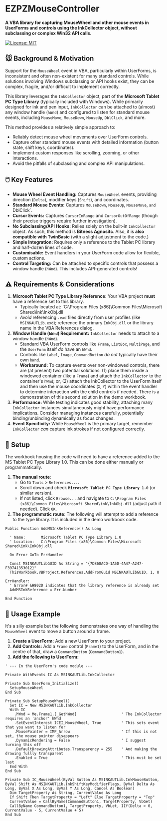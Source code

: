 # EZPZMouseController

**A VBA library for capturing MouseWheel and other mouse events in UserForms and controls using the InkCollector object, without subclassing or complex Win32 API calls.**

[![License: MIT](https://img.shields.io/badge/License-MIT-yellow.svg)](https://opensource.org/licenses/MIT) <!-- Optional: Add a license badge -->

## 🐭 Background & Motivation

Support for the `MouseWheel` event in VBA, particularly within UserForms, is inconsistent and often non-existent for many standard controls. While solutions involving Windows subclassing or API hooks exist, they can be complex, fragile, and/or difficult to implement correctly.

This library leverages the `InkCollector` object, part of the **Microsoft Tablet PC Type Library** (typically included with Windows). While primarily designed for ink and pen input, `InkCollector` can be attached to (almost) any window handle (`hWnd`) and configured to listen for standard mouse events, including `MouseMove`, `MouseDown`, `MouseUp`, `DblClick`, and more.

This method provides a relatively simple approach to:

*   Reliably detect mouse wheel movements over UserForm controls.
*   Capture other standard mouse events with detailed information (button state, shift keys, coordinates).
*   Implement custom responses like scrolling, zooming, or other interactions.
*   Avoid the pitfalls of subclassing and complex API manipulations.

## 🖱️ Key Features

*   **Mouse Wheel Event Handling:** Captures `MouseWheel` events, providing direction (`Delta`), modifier keys (`Shift`), and coordinates.
*   **Standard Mouse Events:** Captures `MouseDown`, `MouseUp`, `MouseMove`, `and `DblClick`.
*   **Cursor Events:** Captures `CursorInRange` and `CursorOutOfRange` (though their precise triggers require further investigation).
*   **No Subclassing/API Hooks:** Relies solely on the built-in `InkCollector` object. As such, this method is **Bitness Agnositc**. Also, it is **also compatible with TwinBasic** (with a slight adjustment to the code.)
*   **Simple Integration:** Requires only a reference to the Tablet PC library and half-dozen lines of code.
*   **Customisable:** Event handlers in your UserForm code allow for flexible, custom actions.
*   **Control Targeting:** Can be attached to specific controls that possess a window handle (`hWnd`). This includes API-generated controls!

## ⚠️ Requirements & Considerations

1.  **Microsoft Tablet PC Type Library Reference:** Your VBA project **must** have a reference set to this library.
    *   Typically located at: `C:\Program Files (x86)\Common Files\Microsoft Shared\ink\InkObj.dll
    *   *Avoid* referencing `.exd` files directly from user profiles (like `MSINKAUTLib.exd`); reference the primary `InkObj.dll` or the library name in the VBA References dialog.
2.  **Window Handle (`hWnd`) Requirement:** `InkCollector` needs to attach to a window handle (`hWnd`).
    *   Standard VBA UserForm controls like `Frame`, `ListBox`, `MultiPage`, and the `UserForm` itself *do* have an `hWnd`.
    *   Controls like `Label`, `Image`, `CommandButton` *do not* typically have their own `hWnd`.
    *   **Workaround:** To capture events over non-windowed controls, there are (at present) two potential solutions:
    (1) place them inside a windowed container (like a `Frame`) and attach the `InkCollector` to the container's `hWnd`; or,
    (2) attach the InkCollector to the UserForm itself and then use the mouse coordinates (`X`, `Y`) within the event handler to determine interaction with the child controls if needed. There is a demonstration of this second solution in the demo workbook.
3.  **Performance:** While testing indicates good stability, attaching many `InkCollector` instances simultaneously might have performance implications. Consider managing instances carefully, potentially binding/unbinding dynamically as focus changes.
4.  **Event Specificity:** While `MouseWheel` is the primary target, remember `InkCollector` *can* capture ink strokes if not configured correctly.

## 🐁 Setup
The workbook housing the code will need to have a reference added to the MS Tablet PC Type Library 1.0. This can be done either manually or programmatically.
1.  **The manual route**:
    *   Go to `Tools` > `References...`.
    *   Scroll down and check **`Microsoft Tablet PC Type Library 1.0`** (or similar version).
    *   If not listed, click `Browse...` and navigate to `C:\Program Files (x86)\Common Files\Microsoft Shared\ink\InkObj.dll` (adjust path if needed). Click `OK`.
2.  **The programmatic route**: The following will attempt to add a reference to the type library. It is included in the demo workbook code.

```vba
Public Function AddMSInkReference() As Long

  ' Name:       Microsoft Tablet PC Type Library 1.0
  ' Location:   C:\Program Files (x86)\Common Files\Microsoft Shared\ink\InkObj.dll
  
  On Error GoTo ErrHandler
  
  Const MSINKAUTLibGUID As String = "{7D868ACD-1A5D-4A47-A247-F39741353012}"
  ThisWorkbook.VBProject.References.AddFromGuid MSINKAUTLibGUID, 1, 0
  
ErrHandler:
  ' Error# &H802D indicates that the library reference is already set
  AddMSInkReference = Err.Number

End Function
```

## 🚀 Usage Example

It's a silly example but the following demonstrates one way of handling the `MouseWheel` event to move a button around a frame.

1.  **Create a UserForm:** Add a new UserForm to your project.
2.  **Add Controls:** Add a `Frame` control (`Frame1`) to the UserForm, and in the centre of that, draw a `CommandButton` (`CommandButton1`). 
3.  **Add the following to UserForm:**

```vba
' --- In the UserForm's code module ---

Private WithEvents IC As MSINKAUTLib.InkCollector

Private Sub UserForm_Initialize()
  SetupMouseWheel
End Sub

Private Sub SetupMouseWheel()
  Set IC = New MSINKAUTLib.InkCollector
  With IC
    .hWnd = Me.Frame1.[_GethWnd]                    ' The InkCollector requires an 'anchor' hWnd
    .SetEventInterest ICEI_MouseWheel, True         ' This sets event that you want to listen for
    .MousePointer = IMP_Arrow                       ' If this is not set, the mouse pointer disappears
    .DynamicRendering = False                       ' I suggest turning this off
    .DefaultDrawingAttributes.Transparency = 255    ' And making the drawing fullly transparent
    .Enabled = True                                 ' This must be set last
  End With
End Sub

Private Sub IC_MouseWheel(ByVal Button As MSINKAUTLib.InkMouseButton, ByVal Shift As MSINKAUTLib.InkShiftKeyModifierFlags, ByVal Delta As Long, ByVal X As Long, ByVal Y As Long, Cancel As Boolean)
  Dim TargetProperty As String, CurrentValue As Long
  If Shift Then TargetProperty = "Left" Else TargetProperty = "Top"
  CurrentValue = CallByName(CommandButton1, TargetProperty, VbGet)
  CallByName CommandButton1, TargetProperty, VbLet, IIf(Delta > 0, CurrentValue - 5, CurrentValue + 5)
End Sub
```
